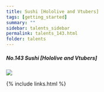 ```yaml
---
title: Sushi [Hololive and Vtubers]
tags: [getting_started]
summary: ""
sidebar: talents_sidebar
permalink: talents_143.html
folder: talents
---
```



##### No.143 Sushi [Hololive and Vtubers]

![](https://yt3.ggpht.com/ytc/AKedOLTbCtN02EVfFE-YogZWgxCbRLhByR3LD-ACoef0xg=s176-c-k-c0x00ffffff-no-rj)






{% include links.html %}
